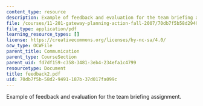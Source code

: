 ```yaml
---
content_type: resource
description: Example of feedback and evaluation for the team briefing assignment.
file: /courses/11-201-gateway-planning-action-fall-2007/70db7f5b58d29491187b37d017fa099c_feedback2.pdf
file_type: application/pdf
learning_resource_types: []
license: https://creativecommons.org/licenses/by-nc-sa/4.0/
ocw_type: OCWFile
parent_title: Communication
parent_type: CourseSection
parent_uid: fd7df159-c358-3481-3eb4-234efa1c4799
resourcetype: Document
title: feedback2.pdf
uid: 70db7f5b-58d2-9491-187b-37d017fa099c
---
```

Example of feedback and evaluation for the team briefing assignment.